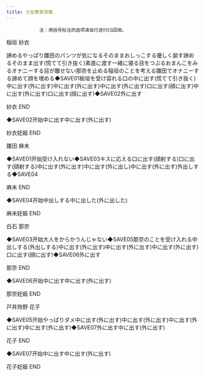 ```yaml
---
title: 少女教育攻略
---
```


                注：用括号标注的选项请自行进行CG回收。

稲垣 紗衣

諦めるやっぱり雛田のパンツが気になるそのままおしっこする優しく諭す諦めるそのまま出す(慌てて引き抜く)素直に渡す一緒に寝る目をつぶるおまんこをみるオナニーする目が離せない那奈を止める稲垣のことを考える雛田でオナニーする諦めて顔を埋める◆SAVE01板垣を受け容れる口の中に出す(慌てて引き抜く)中に出す(外に出す)中に出す(外に出す)中に出す(外に出す)口に出す(顔に出す)中に出す(外に出す)口に出す(顔に出す)◆SAVE02外に出す

紗衣 END

◆SAVE02开始中に出す中に出す(外に出す)

紗衣妊娠 END

雛田 麻未

◆SAVE01开始受け入れない◆SAVE03キスに応える口に出す(顔射する)口に出す(顔射する)中に出す(外に出す)中に出す(外に出し)中に出す(外に出す)外出しする◆SAVE04

麻未 END

◆SAVE04开始中出しする中に出した(外に出した)

麻未妊娠 END

白石 那奈

◆SAVE03开始大人をからかうんじゃない◆SAVE05那奈のことを受け入れる中出しする(外出しする)中に出す(外に出す)中に出す(外に出す)中に出す(外に出す)口に出す(顔に出す)◆SAVE06外に出す

那奈 END

◆SAVE06开始中に出す中に出す(外に出す)

那奈妊娠 END

戸井玲野 花子

◆SAVE05开始やっぱりダメ中に出す(外に出す)中に出す(外に出す)中に出す(外に出す)中に出す(外に出す)◆SAVE07外に出す中に出す(外に出す)

花子 END

◆SAVE07开始中に出す中に出す(外に出す)

花子妊娠 END
              
